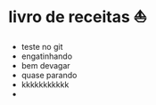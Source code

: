 # livro de receitas :sailboat:

- teste no git
- engatinhando
- bem devagar
- quase parando
- kkkkkkkkkkk
- 
